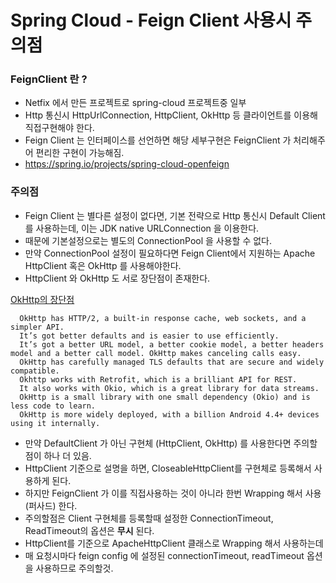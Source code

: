 # Spring Cloud - Feign Client 사용시 주의점

### FeignClient 란 ?
- Netfix 에서 만든 프로젝트로 spring-cloud 프로젝트중 일부
- Http 통신시 HttpUrlConnection, HttpClient, OkHttp 등 클라이언트를 이용해 직접구현해야 한다.
- Feign Client 는 인터페이스를 선언하면 해당 세부구현은 FeignClient 가 처리해주어 편리한 구현이 가능해짐.
- https://spring.io/projects/spring-cloud-openfeign

### 주의점
- Feign Client 는 별다른 설정이 없다면, 기본 전략으로 Http 통신시 Default Client 를 사용하는데, 이는 JDK native URLConnection 을 이용한다.
- 때문에 기본설정으로는 별도의 ConnectionPool 을 사용할 수 없다.
- 만약 ConnectionPool 설정이 필요하다면 Feign Client에서 지원하는 Apache HttpClient 혹은 OkHttp 를 사용해야한다.
- HttpClient 와 OkHttp 도 서로 장단점이 존재한다.

[OkHttp의 장단점](https://github.com/square/okhttp/issues/3472)
```
  OkHttp has HTTP/2, a built-in response cache, web sockets, and a simpler API. 
  It’s got better defaults and is easier to use efficiently. 
  It’s got a better URL model, a better cookie model, a better headers model and a better call model. OkHttp makes canceling calls easy. 
  OkHttp has carefully managed TLS defaults that are secure and widely compatible. 
  Okhttp works with Retrofit, which is a brilliant API for REST. 
  It also works with Okio, which is a great library for data streams. 
  OkHttp is a small library with one small dependency (Okio) and is less code to learn. 
  OkHttp is more widely deployed, with a billion Android 4.4+ devices using it internally.
```

- 만약 DefaultClient 가 아닌 구현체 (HttpClient, OkHttp) 를 사용한다면 주의할 점이 하나 더 있음.
- HttpClient 기준으로 설명을 하면, CloseableHttpClient를 구현체로 등록해서 사용하게 된다.
- 하지만 FeignClient 가 이를 직접사용하는 것이 아니라 한번 Wrapping 해서 사용 (퍼사드) 한다.
- 주의할점은 Client 구현체를 등록할때 설정한 ConnectionTimeout, ReadTimeout의 옵션은 **무시** 된다.
- HttpClient를 기준으로 ApacheHttpClient 클래스로 Wrapping 해서 사용하는데
- 매 요청시마다 feign config 에 설정된 connectionTimeout, readTimeout 옵션을 사용하므로 주의할것.